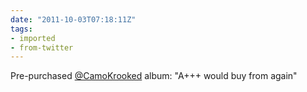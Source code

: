 ```yaml
---
date: "2011-10-03T07:18:11Z"
tags:
- imported
- from-twitter
---
```

Pre-purchased [@CamoKrooked](/twitter/#/CamoKrooked) album: "A+++ would buy from again"
